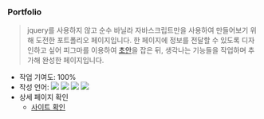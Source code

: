 ### Portfolio
> jquery를 사용하지 않고 순수 바닐라 자바스크립트만을 사용하여 만들어보기 위해 도전한 포트폴리오 페이지입니다. 한 페이지에 정보를 전달할 수 있도록 디자인하고 싶어 피그마를 이용하여 [초안](https://www.figma.com/file/7AkUubnU1JD4Uyz83sQpYV/Untitled?type=design&node-id=0%3A1&mode=dev&t=lYI6s3jPZzT0jLlD-1)을 잡은 뒤, 생각나는 기능들을 작업하며 추가해 완성한 페이지입니다.

* 작업 기여도: 100%
* 작성 언어:
<img src="https://img.shields.io/badge/HTML5-E34F26?style=flat-square&logo=HTML5&logoColor=white"/> <img src="https://img.shields.io/badge/Sass-CC6699?style=flat-square&logo=SASS&logoColor=white"/> <img src="https://img.shields.io/badge/Javascript-F7DF1E?style=flat-square&logo=Javascript&logoColor=black"/> <img src="https://img.shields.io/badge/figma-F24E1E?style=flat-square&logo=figma&logoColor=black"/>
* 상세 페이지 확인
    * <a href="https://ke127ui.github.io/ke_portfolio/" target="_blank">사이트 확인</a>
